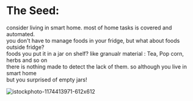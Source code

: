# The Seed:
consider living in smart home. most of home tasks is covered and automated.</br>
you don't have to manage foods in your fridge, but what about foods outside fridge?</br>
foods you put it in a jar on shelf? like granualr material : Tea, Pop corn, herbs and so on </br>
there is nothing made to detect the lack of them. so although you live in smart home </br>
but you surprised of empty jars! </br>

![istockphoto-1174413971-612x612](https://github.com/ahmed-kamal91/Snojar_smart_container/assets/91970695/dafa1734-40a1-4e8b-9f47-83464b60293b)



  
  
